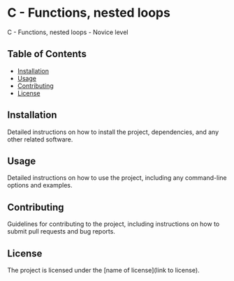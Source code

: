 # C - Functions, nested loops

C - Functions, nested loops - Novice level

## Table of Contents

- [Installation](#installation)
- [Usage](#usage)
- [Contributing](#contributing)
- [License](#license)

## Installation

Detailed instructions on how to install the project, dependencies, and any other related software.

## Usage

Detailed instructions on how to use the project, including any command-line options and examples.

## Contributing

Guidelines for contributing to the project, including instructions on how to submit pull requests and bug reports.

## License

The project is licensed under the [name of license](link to license).

